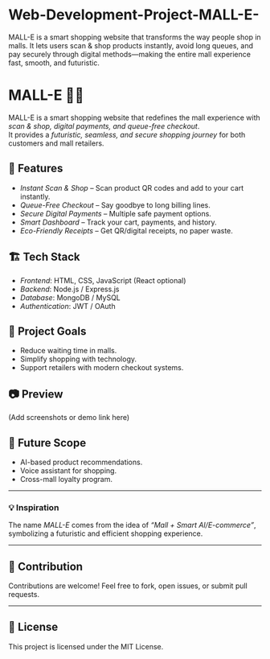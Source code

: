 # Web-Development-Project-MALL-E-
MALL-E is a smart shopping website that transforms the way people shop in malls. It lets users scan &amp; shop products instantly, avoid long queues, and pay securely through digital methods—making the entire mall experience fast, smooth, and futuristic.

# MALL-E 🛒✨

MALL-E is a smart shopping website that redefines the mall experience with *scan & shop, digital payments, and queue-free checkout*.  
It provides a *futuristic, seamless, and secure shopping journey* for both customers and mall retailers.  

## 🚀 Features
- *Instant Scan & Shop* – Scan product QR codes and add to your cart instantly.  
- *Queue-Free Checkout* – Say goodbye to long billing lines.  
- *Secure Digital Payments* – Multiple safe payment options.  
- *Smart Dashboard* – Track your cart, payments, and history.  
- *Eco-Friendly Receipts* – Get QR/digital receipts, no paper waste.  

## 🏗️ Tech Stack
- *Frontend*: HTML, CSS, JavaScript (React optional)  
- *Backend*: Node.js / Express.js  
- *Database*: MongoDB / MySQL  
- *Authentication*: JWT / OAuth  

## 📌 Project Goals
- Reduce waiting time in malls.  
- Simplify shopping with technology.  
- Support retailers with modern checkout systems.  

## 📷 Preview
(Add screenshots or demo link here)

## 🔮 Future Scope
- AI-based product recommendations.  
- Voice assistant for shopping.  
- Cross-mall loyalty program.  

---

### 💡 Inspiration
The name *MALL-E* comes from the idea of *“Mall + Smart AI/E-commerce”*, symbolizing a futuristic and efficient shopping experience.

---

## 🤝 Contribution
Contributions are welcome! Feel free to fork, open issues, or submit pull requests.

---

## 📄 License
This project is licensed under the MIT License.